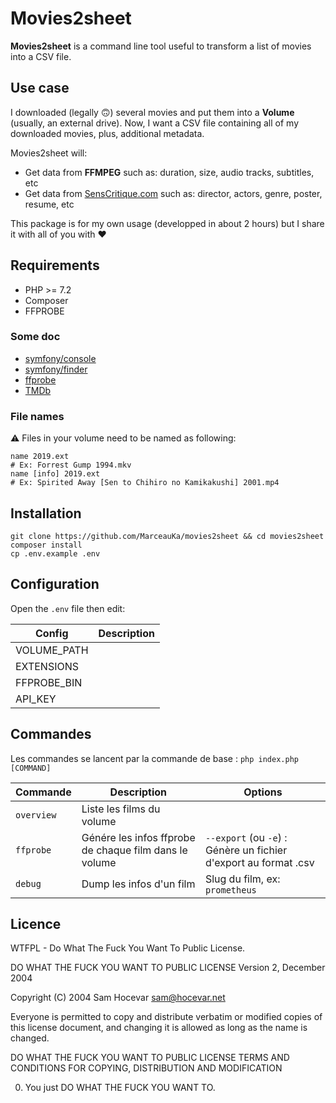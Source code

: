 # Movies2sheet

**Movies2sheet** is a command line tool useful to transform a list of movies into a CSV file.

## Use case

I downloaded (legally 🙃) several movies and put them into a **Volume** (usually, an external drive).
Now, I want a CSV file containing all of my downloaded movies, plus, additional metadata.

Movies2sheet will:
- Get data from **FFMPEG** such as: duration, size, audio tracks, subtitles, etc
- Get data from [SensCritique.com](https://www.senscritique.com) such as: director, actors, genre, poster, resume, etc

This package is for my own usage (developped in about 2 hours) but I share it with all of you with ♥️

## Requirements

- PHP >= 7.2
- Composer
- FFPROBE

### Some doc

- [symfony/console](https://symfony.com/doc/5.1/components/console.html)
- [symfony/finder](https://symfony.com/doc/5.1/components/finder.html)
- [ffprobe](https://ffmpeg.org/ffprobe.html)
- [TMDb](https://developers.themoviedb.org/3/getting-started/introduction)

### File names

⚠️ Files in your volume need to be named as following:
```
name 2019.ext
# Ex: Forrest Gump 1994.mkv
name [info] 2019.ext
# Ex: Spirited Away [Sen to Chihiro no Kamikakushi] 2001.mp4
```

## Installation

```
git clone https://github.com/MarceauKa/movies2sheet && cd movies2sheet
composer install
cp .env.example .env
```

## Configuration

Open the `.env` file then edit:

| Config | Description |
|--------|-------------|
| VOLUME_PATH |  |
| EXTENSIONS |  |
| FFPROBE_BIN |  |
| API_KEY |  |

## Commandes

Les commandes se lancent par la commande de base : `php index.php [COMMAND]`

| Commande | Description | Options |
|----------|-------------|---------|
| `overview` | Liste les films du volume | 
| `ffprobe` | Génére les infos ffprobe de chaque film dans le volume | `--export` (ou `-e`) : Génère un fichier d'export au format .csv |
| `debug` | Dump les infos d'un film | Slug du film, ex: `prometheus` |

## Licence

WTFPL - Do What The Fuck You Want To Public License.

DO WHAT THE FUCK YOU WANT TO PUBLIC LICENSE
Version 2, December 2004

Copyright (C) 2004 Sam Hocevar <sam@hocevar.net>

Everyone is permitted to copy and distribute verbatim or modified
copies of this license document, and changing it is allowed as long
as the name is changed.

DO WHAT THE FUCK YOU WANT TO PUBLIC LICENSE
TERMS AND CONDITIONS FOR COPYING, DISTRIBUTION AND MODIFICATION

0. You just DO WHAT THE FUCK YOU WANT TO. 
